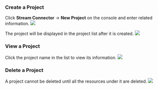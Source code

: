 ### Create a Project
Click **Stream Connector** -> **New Project** on the console and enter related information.
![](https://main.qcloudimg.com/raw/072e1af6b2d8c2c4fd396db1c7965bbc.png)

The project will be displayed in the project list after it is created.
![](https://main.qcloudimg.com/raw/47e83a96657f3e7940af45007bb11a79.png)
### View a Project
Click the project name in the list to view its information.
![](https://main.qcloudimg.com/raw/0c0f34b99c8f2ac2d13d97012b71a242.png)

### Delete a Project
A project cannot be deleted until all the resources under it are deleted.
![](https://main.qcloudimg.com/raw/79f7a03c81e4352f1fca591c57e8282a.png)
